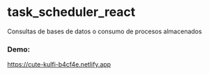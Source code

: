 # task_scheduler_react
Consultas de bases de datos o consumo de procesos almacenados



### Demo:
https://cute-kulfi-b4cf4e.netlify.app



